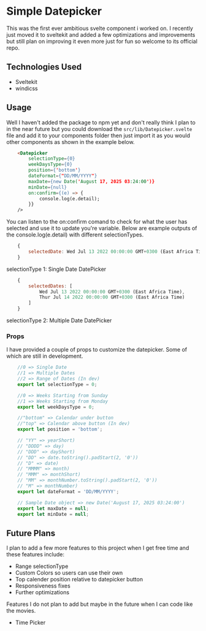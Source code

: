 # Simple Datepicker
This was the first ever ambitious svelte component i worked on. I recently just moved it to sveltekit and added a few optimizations and improvements but still plan on improving it even more just for fun so welcome to its official repo.

## Technologies Used
- Sveltekit
- windicss

## Usage
Well I haven't added the package to npm yet and don't really think I plan to in the near future but you could download the `src/lib/Datepicker.svelte` file and add it to your components folder then just import it as you would other components as shown in the example below.
```html
    <Datepicker 
        selectionType={0}
        weekDaysType={0}
        position={'bottom'}
        dateFormat={"DD/MM/YYYY"}
        maxDate={new Date('August 17, 2025 03:24:00')}
        minDate={null}
        on:confirm={(e) => {
            console.log(e.detail);
        }}
    />
```
You can listen to the on:confirm comand to check for what the user has selected and use it to update you're variable. Below are example outputs of the console.log(e.detail) with different selectionTypes.

```javascript
    {
        selectedDate: Wed Jul 13 2022 00:00:00 GMT+0300 (East Africa Time)
    }
```
selectionType 1: Single Date DatePicker

```javascript
    {
        selectedDates: [
            Wed Jul 13 2022 00:00:00 GMT+0300 (East Africa Time),
            Thur Jul 14 2022 00:00:00 GMT+0300 (East Africa Time)
        ]
    }
```
selectionType 2: Multiple Date DatePicker

### Props
I have provided a couple of props to customize the datepicker. Some of which are still in development.
```javascript
    //0 => Single Date
    //1 => Multiple Dates
    //2 => Range of Dates (In dev)
    export let selectionType = 0;

    //0 => Weeks Starting from Sunday
    //1 => Weeks Starting from Monday
    export let weekDaysType = 0;

    //"bottom" => Calendar under button
    //"top" => Calendar above button (In dev)
    export let position = 'bottom';

    // "YY" => yearShort)
    // "DDDD" => day)
    // "DDD" => dayShort)
    // "DD" => date.toString().padStart(2, '0'))
    // "D" => date)
    // "MMMM" => month)
    // "MMM" => monthShort)
    // "MM" => monthNumber.toString().padStart(2, '0'))
    // "M" => monthNumber)
    export let dateFormat = 'DD/MM/YYYY';

    // Sample Date object => new Date('August 17, 2025 03:24:00')
    export let maxDate = null;
    export let minDate = null;
```

## Future Plans
I plan to add a few more features to this project when I get free time and these features include:
- Range selectionType
- Custom Colors so users can use their own
- Top calender position relative to datepicker button
- Responsiveness fixes
- Further optimizations

Features I do not plan to add but maybe in the future when I can code like the movies.
- Time Picker
